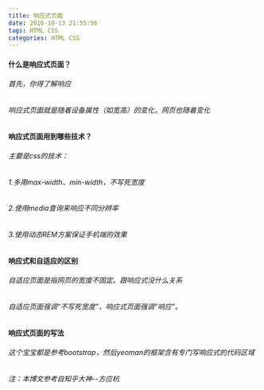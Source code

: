 ```yaml
---
title: 响应式页面
date: 2016-10-13 21:55:56
tags: HTML CSS
categories: HTML CSS
---
```


#### 什么是响应式页面？
###### 首先，你得了解响应
###### 响应式页面就是随着设备属性（如宽高）的变化，网页也随着变化
#### 响应式页面用到哪些技术？
###### 主要是css的技术：
###### 1.多用max-width、min-width，不写死宽度
###### 2.使用media查询来响应不同分辨率
###### 3.使用动态REM方案保证手机端的效果
#### 响应式和自适应的区别
###### 自适应页面是指网页的宽度不固定。跟响应式没什么关系
###### 自适应页面强调“不写死宽度”，响应式页面强调“响应”。
#### 响应式页面的写法
###### 这个宝宝都是参考bootstrap，然后yeoman的框架含有专门写响应式的代码区域
###### 注：本博文参考自知乎大神--方应杭